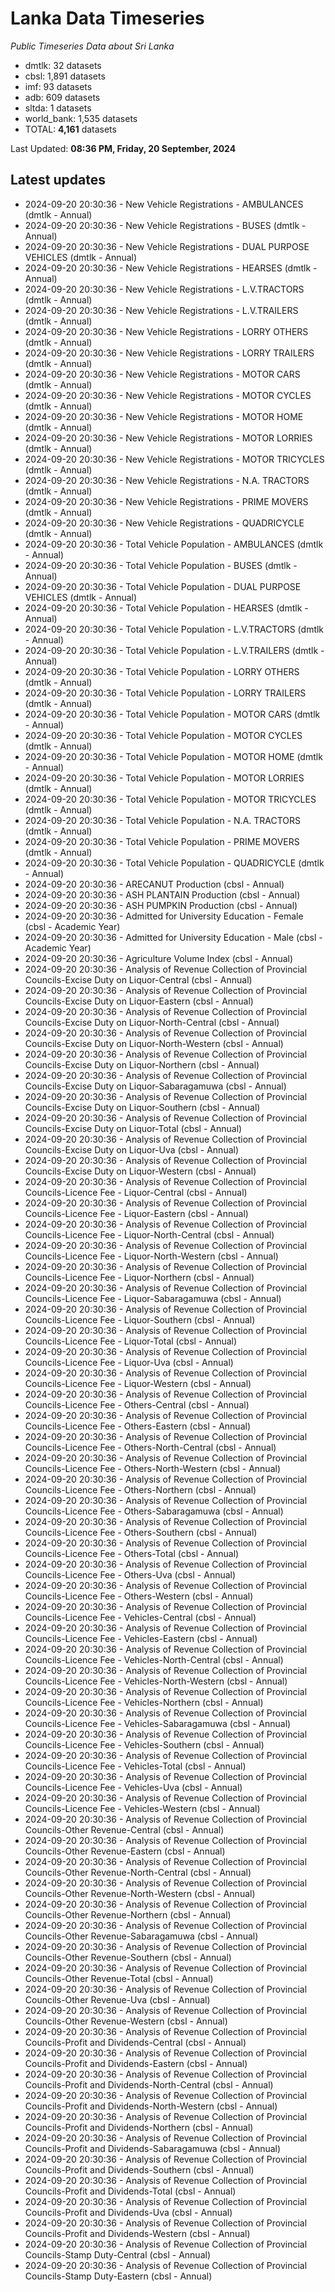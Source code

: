 # Lanka Data Timeseries
*Public Timeseries Data about Sri Lanka*

* dmtlk: 32 datasets
* cbsl: 1,891 datasets
* imf: 93 datasets
* adb: 609 datasets
* sltda: 1 datasets
* world_bank: 1,535 datasets
* TOTAL: **4,161** datasets

Last Updated: **08:36 PM, Friday, 20 September, 2024**

## Latest updates

* 2024-09-20 20:30:36 - New Vehicle Registrations - AMBULANCES (dmtlk - Annual)
* 2024-09-20 20:30:36 - New Vehicle Registrations - BUSES (dmtlk - Annual)
* 2024-09-20 20:30:36 - New Vehicle Registrations - DUAL PURPOSE VEHICLES (dmtlk - Annual)
* 2024-09-20 20:30:36 - New Vehicle Registrations - HEARSES (dmtlk - Annual)
* 2024-09-20 20:30:36 - New Vehicle Registrations - L.V.TRACTORS (dmtlk - Annual)
* 2024-09-20 20:30:36 - New Vehicle Registrations - L.V.TRAILERS (dmtlk - Annual)
* 2024-09-20 20:30:36 - New Vehicle Registrations - LORRY OTHERS (dmtlk - Annual)
* 2024-09-20 20:30:36 - New Vehicle Registrations - LORRY TRAILERS (dmtlk - Annual)
* 2024-09-20 20:30:36 - New Vehicle Registrations - MOTOR CARS (dmtlk - Annual)
* 2024-09-20 20:30:36 - New Vehicle Registrations - MOTOR CYCLES (dmtlk - Annual)
* 2024-09-20 20:30:36 - New Vehicle Registrations - MOTOR HOME (dmtlk - Annual)
* 2024-09-20 20:30:36 - New Vehicle Registrations - MOTOR LORRIES (dmtlk - Annual)
* 2024-09-20 20:30:36 - New Vehicle Registrations - MOTOR TRICYCLES (dmtlk - Annual)
* 2024-09-20 20:30:36 - New Vehicle Registrations - N.A. TRACTORS (dmtlk - Annual)
* 2024-09-20 20:30:36 - New Vehicle Registrations - PRIME MOVERS (dmtlk - Annual)
* 2024-09-20 20:30:36 - New Vehicle Registrations - QUADRICYCLE (dmtlk - Annual)
* 2024-09-20 20:30:36 - Total Vehicle Population - AMBULANCES (dmtlk - Annual)
* 2024-09-20 20:30:36 - Total Vehicle Population - BUSES (dmtlk - Annual)
* 2024-09-20 20:30:36 - Total Vehicle Population - DUAL PURPOSE VEHICLES (dmtlk - Annual)
* 2024-09-20 20:30:36 - Total Vehicle Population - HEARSES (dmtlk - Annual)
* 2024-09-20 20:30:36 - Total Vehicle Population - L.V.TRACTORS (dmtlk - Annual)
* 2024-09-20 20:30:36 - Total Vehicle Population - L.V.TRAILERS (dmtlk - Annual)
* 2024-09-20 20:30:36 - Total Vehicle Population - LORRY OTHERS (dmtlk - Annual)
* 2024-09-20 20:30:36 - Total Vehicle Population - LORRY TRAILERS (dmtlk - Annual)
* 2024-09-20 20:30:36 - Total Vehicle Population - MOTOR CARS (dmtlk - Annual)
* 2024-09-20 20:30:36 - Total Vehicle Population - MOTOR CYCLES (dmtlk - Annual)
* 2024-09-20 20:30:36 - Total Vehicle Population - MOTOR HOME (dmtlk - Annual)
* 2024-09-20 20:30:36 - Total Vehicle Population - MOTOR LORRIES (dmtlk - Annual)
* 2024-09-20 20:30:36 - Total Vehicle Population - MOTOR TRICYCLES (dmtlk - Annual)
* 2024-09-20 20:30:36 - Total Vehicle Population - N.A. TRACTORS (dmtlk - Annual)
* 2024-09-20 20:30:36 - Total Vehicle Population - PRIME MOVERS (dmtlk - Annual)
* 2024-09-20 20:30:36 - Total Vehicle Population - QUADRICYCLE (dmtlk - Annual)
* 2024-09-20 20:30:36 - ARECANUT Production (cbsl - Annual)
* 2024-09-20 20:30:36 - ASH PLANTAIN Production (cbsl - Annual)
* 2024-09-20 20:30:36 - ASH PUMPKIN Production (cbsl - Annual)
* 2024-09-20 20:30:36 - Admitted for University Education - Female (cbsl - Academic Year)
* 2024-09-20 20:30:36 - Admitted for University Education - Male (cbsl - Academic Year)
* 2024-09-20 20:30:36 - Agriculture Volume Index (cbsl - Annual)
* 2024-09-20 20:30:36 - Analysis of Revenue Collection of Provincial Councils-Excise Duty on Liquor-Central (cbsl - Annual)
* 2024-09-20 20:30:36 - Analysis of Revenue Collection of Provincial Councils-Excise Duty on Liquor-Eastern (cbsl - Annual)
* 2024-09-20 20:30:36 - Analysis of Revenue Collection of Provincial Councils-Excise Duty on Liquor-North-Central (cbsl - Annual)
* 2024-09-20 20:30:36 - Analysis of Revenue Collection of Provincial Councils-Excise Duty on Liquor-North-Western (cbsl - Annual)
* 2024-09-20 20:30:36 - Analysis of Revenue Collection of Provincial Councils-Excise Duty on Liquor-Northern (cbsl - Annual)
* 2024-09-20 20:30:36 - Analysis of Revenue Collection of Provincial Councils-Excise Duty on Liquor-Sabaragamuwa (cbsl - Annual)
* 2024-09-20 20:30:36 - Analysis of Revenue Collection of Provincial Councils-Excise Duty on Liquor-Southern (cbsl - Annual)
* 2024-09-20 20:30:36 - Analysis of Revenue Collection of Provincial Councils-Excise Duty on Liquor-Total (cbsl - Annual)
* 2024-09-20 20:30:36 - Analysis of Revenue Collection of Provincial Councils-Excise Duty on Liquor-Uva (cbsl - Annual)
* 2024-09-20 20:30:36 - Analysis of Revenue Collection of Provincial Councils-Excise Duty on Liquor-Western (cbsl - Annual)
* 2024-09-20 20:30:36 - Analysis of Revenue Collection of Provincial Councils-Licence Fee - Liquor-Central (cbsl - Annual)
* 2024-09-20 20:30:36 - Analysis of Revenue Collection of Provincial Councils-Licence Fee - Liquor-Eastern (cbsl - Annual)
* 2024-09-20 20:30:36 - Analysis of Revenue Collection of Provincial Councils-Licence Fee - Liquor-North-Central (cbsl - Annual)
* 2024-09-20 20:30:36 - Analysis of Revenue Collection of Provincial Councils-Licence Fee - Liquor-North-Western (cbsl - Annual)
* 2024-09-20 20:30:36 - Analysis of Revenue Collection of Provincial Councils-Licence Fee - Liquor-Northern (cbsl - Annual)
* 2024-09-20 20:30:36 - Analysis of Revenue Collection of Provincial Councils-Licence Fee - Liquor-Sabaragamuwa (cbsl - Annual)
* 2024-09-20 20:30:36 - Analysis of Revenue Collection of Provincial Councils-Licence Fee - Liquor-Southern (cbsl - Annual)
* 2024-09-20 20:30:36 - Analysis of Revenue Collection of Provincial Councils-Licence Fee - Liquor-Total (cbsl - Annual)
* 2024-09-20 20:30:36 - Analysis of Revenue Collection of Provincial Councils-Licence Fee - Liquor-Uva (cbsl - Annual)
* 2024-09-20 20:30:36 - Analysis of Revenue Collection of Provincial Councils-Licence Fee - Liquor-Western (cbsl - Annual)
* 2024-09-20 20:30:36 - Analysis of Revenue Collection of Provincial Councils-Licence Fee - Others-Central (cbsl - Annual)
* 2024-09-20 20:30:36 - Analysis of Revenue Collection of Provincial Councils-Licence Fee - Others-Eastern (cbsl - Annual)
* 2024-09-20 20:30:36 - Analysis of Revenue Collection of Provincial Councils-Licence Fee - Others-North-Central (cbsl - Annual)
* 2024-09-20 20:30:36 - Analysis of Revenue Collection of Provincial Councils-Licence Fee - Others-North-Western (cbsl - Annual)
* 2024-09-20 20:30:36 - Analysis of Revenue Collection of Provincial Councils-Licence Fee - Others-Northern (cbsl - Annual)
* 2024-09-20 20:30:36 - Analysis of Revenue Collection of Provincial Councils-Licence Fee - Others-Sabaragamuwa (cbsl - Annual)
* 2024-09-20 20:30:36 - Analysis of Revenue Collection of Provincial Councils-Licence Fee - Others-Southern (cbsl - Annual)
* 2024-09-20 20:30:36 - Analysis of Revenue Collection of Provincial Councils-Licence Fee - Others-Total (cbsl - Annual)
* 2024-09-20 20:30:36 - Analysis of Revenue Collection of Provincial Councils-Licence Fee - Others-Uva (cbsl - Annual)
* 2024-09-20 20:30:36 - Analysis of Revenue Collection of Provincial Councils-Licence Fee - Others-Western (cbsl - Annual)
* 2024-09-20 20:30:36 - Analysis of Revenue Collection of Provincial Councils-Licence Fee - Vehicles-Central (cbsl - Annual)
* 2024-09-20 20:30:36 - Analysis of Revenue Collection of Provincial Councils-Licence Fee - Vehicles-Eastern (cbsl - Annual)
* 2024-09-20 20:30:36 - Analysis of Revenue Collection of Provincial Councils-Licence Fee - Vehicles-North-Central (cbsl - Annual)
* 2024-09-20 20:30:36 - Analysis of Revenue Collection of Provincial Councils-Licence Fee - Vehicles-North-Western (cbsl - Annual)
* 2024-09-20 20:30:36 - Analysis of Revenue Collection of Provincial Councils-Licence Fee - Vehicles-Northern (cbsl - Annual)
* 2024-09-20 20:30:36 - Analysis of Revenue Collection of Provincial Councils-Licence Fee - Vehicles-Sabaragamuwa (cbsl - Annual)
* 2024-09-20 20:30:36 - Analysis of Revenue Collection of Provincial Councils-Licence Fee - Vehicles-Southern (cbsl - Annual)
* 2024-09-20 20:30:36 - Analysis of Revenue Collection of Provincial Councils-Licence Fee - Vehicles-Total (cbsl - Annual)
* 2024-09-20 20:30:36 - Analysis of Revenue Collection of Provincial Councils-Licence Fee - Vehicles-Uva (cbsl - Annual)
* 2024-09-20 20:30:36 - Analysis of Revenue Collection of Provincial Councils-Licence Fee - Vehicles-Western (cbsl - Annual)
* 2024-09-20 20:30:36 - Analysis of Revenue Collection of Provincial Councils-Other Revenue-Central (cbsl - Annual)
* 2024-09-20 20:30:36 - Analysis of Revenue Collection of Provincial Councils-Other Revenue-Eastern (cbsl - Annual)
* 2024-09-20 20:30:36 - Analysis of Revenue Collection of Provincial Councils-Other Revenue-North-Central (cbsl - Annual)
* 2024-09-20 20:30:36 - Analysis of Revenue Collection of Provincial Councils-Other Revenue-North-Western (cbsl - Annual)
* 2024-09-20 20:30:36 - Analysis of Revenue Collection of Provincial Councils-Other Revenue-Northern (cbsl - Annual)
* 2024-09-20 20:30:36 - Analysis of Revenue Collection of Provincial Councils-Other Revenue-Sabaragamuwa (cbsl - Annual)
* 2024-09-20 20:30:36 - Analysis of Revenue Collection of Provincial Councils-Other Revenue-Southern (cbsl - Annual)
* 2024-09-20 20:30:36 - Analysis of Revenue Collection of Provincial Councils-Other Revenue-Total (cbsl - Annual)
* 2024-09-20 20:30:36 - Analysis of Revenue Collection of Provincial Councils-Other Revenue-Uva (cbsl - Annual)
* 2024-09-20 20:30:36 - Analysis of Revenue Collection of Provincial Councils-Other Revenue-Western (cbsl - Annual)
* 2024-09-20 20:30:36 - Analysis of Revenue Collection of Provincial Councils-Profit and Dividends-Central (cbsl - Annual)
* 2024-09-20 20:30:36 - Analysis of Revenue Collection of Provincial Councils-Profit and Dividends-Eastern (cbsl - Annual)
* 2024-09-20 20:30:36 - Analysis of Revenue Collection of Provincial Councils-Profit and Dividends-North-Central (cbsl - Annual)
* 2024-09-20 20:30:36 - Analysis of Revenue Collection of Provincial Councils-Profit and Dividends-North-Western (cbsl - Annual)
* 2024-09-20 20:30:36 - Analysis of Revenue Collection of Provincial Councils-Profit and Dividends-Northern (cbsl - Annual)
* 2024-09-20 20:30:36 - Analysis of Revenue Collection of Provincial Councils-Profit and Dividends-Sabaragamuwa (cbsl - Annual)
* 2024-09-20 20:30:36 - Analysis of Revenue Collection of Provincial Councils-Profit and Dividends-Southern (cbsl - Annual)
* 2024-09-20 20:30:36 - Analysis of Revenue Collection of Provincial Councils-Profit and Dividends-Total (cbsl - Annual)
* 2024-09-20 20:30:36 - Analysis of Revenue Collection of Provincial Councils-Profit and Dividends-Uva (cbsl - Annual)
* 2024-09-20 20:30:36 - Analysis of Revenue Collection of Provincial Councils-Profit and Dividends-Western (cbsl - Annual)
* 2024-09-20 20:30:36 - Analysis of Revenue Collection of Provincial Councils-Stamp Duty-Central (cbsl - Annual)
* 2024-09-20 20:30:36 - Analysis of Revenue Collection of Provincial Councils-Stamp Duty-Eastern (cbsl - Annual)